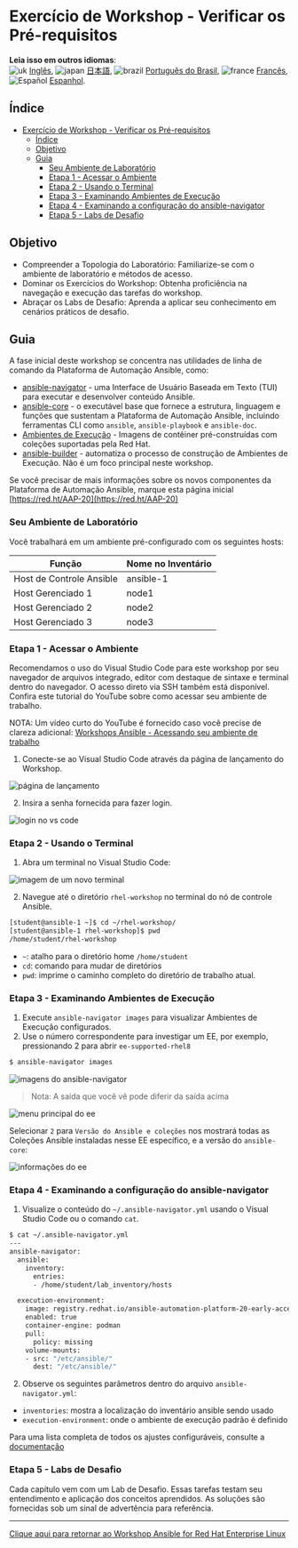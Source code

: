 # Exercício de Workshop - Verificar os Pré-requisitos

**Leia isso em outros idiomas**:
<br>![uk](../../../images/uk.png) [Inglês](README.md), ![japan](../../../images/japan.png) [日本語](README.ja.md), ![brazil](../../../images/brazil.png) [Português do Brasil](README.pt-br.md), ![france](../../../images/fr.png) [Francês](README.fr.md),![Español](../../../images/col.png) [Espanhol](README.es.md).

## Índice

- [Exercício de Workshop - Verificar os Pré-requisitos](#exercício-de-workshop---verificar-os-pré-requisitos)
  - [Índice](#índice)
  - [Objetivo](#objetivo)
  - [Guia](#guia)
    - [Seu Ambiente de Laboratório](#seu-ambiente-de-laboratório)
    - [Etapa 1 - Acessar o Ambiente](#etapa-1---acessar-o-ambiente)
    - [Etapa 2 - Usando o Terminal](#etapa-2---usando-o-terminal)
    - [Etapa 3 - Examinando Ambientes de Execução](#etapa-3---examinando-ambientes-de-execução)
    - [Etapa 4 - Examinando a configuração do ansible-navigator](#etapa-4---examinando-a-configuração-do-ansible-navigator)
    - [Etapa 5 - Labs de Desafio](#etapa-5---labs-de-desafio)

## Objetivo

* Compreender a Topologia do Laboratório: Familiarize-se com o ambiente de laboratório e métodos de acesso.
* Dominar os Exercícios do Workshop: Obtenha proficiência na navegação e execução das tarefas do workshop.
* Abraçar os Labs de Desafio: Aprenda a aplicar seu conhecimento em cenários práticos de desafio.

## Guia

A fase inicial deste workshop se concentra nas utilidades de linha de comando da Plataforma de Automação Ansible, como:


- [ansible-navigator](https://github.com/ansible/ansible-navigator) - uma Interface de Usuário Baseada em Texto (TUI) para executar e desenvolver conteúdo Ansible.
- [ansible-core](https://docs.ansible.com/core.html) - o executável base que fornece a estrutura, linguagem e funções que sustentam a Plataforma de Automação Ansible, incluindo ferramentas CLI como `ansible`, `ansible-playbook` e `ansible-doc`.
- [Ambientes de Execução](https://docs.ansible.com/automation-controller/latest/html/userguide/execution_environments.html) - Imagens de contêiner pré-construídas com coleções suportadas pela Red Hat.
- [ansible-builder](https://github.com/ansible/ansible-builder) - automatiza o processo de construção de Ambientes de Execução. Não é um foco principal neste workshop.

Se você precisar de mais informações sobre os novos componentes da Plataforma de Automação Ansible, marque esta página inicial [https://red.ht/AAP-20](https://red.ht/AAP-20)

### Seu Ambiente de Laboratório

Você trabalhará em um ambiente pré-configurado com os seguintes hosts:

| Função               | Nome no Inventário |
| ---------------------| -------------------|
| Host de Controle Ansible | ansible-1         |
| Host Gerenciado 1    | node1              |
| Host Gerenciado 2    | node2              |
| Host Gerenciado 3    | node3              |

### Etapa 1 - Acessar o Ambiente

Recomendamos o uso do Visual Studio Code para este workshop por seu navegador de arquivos integrado, editor com destaque de sintaxe e terminal dentro do navegador. O acesso direto via SSH também está disponível. Confira este tutorial do YouTube sobre como acessar seu ambiente de trabalho.

NOTA: Um vídeo curto do YouTube é fornecido caso você precise de clareza adicional:
[Workshops Ansible - Acessando seu ambiente de trabalho](https://youtu.be/Y_Gx4ZBfcuk)

1. Conecte-se ao Visual Studio Code através da página de lançamento do Workshop.

  ![página de lançamento](images/launch_page.png)

2. Insira a senha fornecida para fazer login.

  ![login no vs code](images/vscode_login.png)

### Etapa 2 - Usando o Terminal

1. Abra um terminal no Visual Studio Code:

  ![imagem de um novo terminal](images/vscode-new-terminal.png)

2. Navegue até o diretório `rhel-workshop` no terminal do nó de controle Ansible.

```bash
[student@ansible-1 ~]$ cd ~/rhel-workshop/
[student@ansible-1 rhel-workshop]$ pwd
/home/student/rhel-workshop
```

* `~`: atalho para o diretório home `/home/student`
* `cd`: comando para mudar de diretórios
* `pwd`: imprime o caminho completo do diretório de trabalho atual.

### Etapa 3 - Examinando Ambientes de Execução

1. Execute `ansible-navigator images` para visualizar Ambientes de Execução configurados.
2. Use o número correspondente para investigar um EE, por exemplo, pressionando 2 para abrir `ee-supported-rhel8`

```bash
$ ansible-navigator images
```

![imagens do ansible-navigator](images/navigator-images.png)

> Nota: A saída que você vê pode diferir da saída acima

![menu principal do ee](images/navigator-ee-menu.png)

Selecionar `2` para `Versão do Ansible e coleções` nos mostrará todas as Coleções Ansible instaladas nesse EE específico, e a versão do `ansible-core`:

![informações do ee](images/navigator-ee-collections.png)

### Etapa 4 - Examinando a configuração do ansible-navigator

1. Visualize o conteúdo do `~/.ansible-navigator.yml` usando o Visual Studio Code ou o comando `cat`.

```bash
$ cat ~/.ansible-navigator.yml
---
ansible-navigator:
  ansible:
    inventory:
      entries:
      - /home/student/lab_inventory/hosts

  execution-environment:
    image: registry.redhat.io/ansible-automation-platform-20-early-access/ee-supported-rhel8:2.0.0
    enabled: true
    container-engine: podman
    pull:
      policy: missing
    volume-mounts:
    - src: "/etc/ansible/"
      dest: "/etc/ansible/"
```

2. Observe os seguintes parâmetros dentro do arquivo `ansible-navigator.yml`:

* `inventories`: mostra a localização do inventário ansible sendo usado
* `execution-environment`: onde o ambiente de execução padrão é definido

Para uma lista completa de todos os ajustes configuráveis, consulte a [documentação](https://ansible.readthedocs.io/projects/navigator/settings/)

### Etapa 5 - Labs de Desafio

Cada capítulo vem com um Lab de Desafio. Essas tarefas testam seu entendimento e aplicação dos conceitos aprendidos. As soluções são fornecidas sob um sinal de advertência para referência.


----

[Clique aqui para retornar ao Workshop Ansible for Red Hat Enterprise Linux](../README.pt-br.md)
